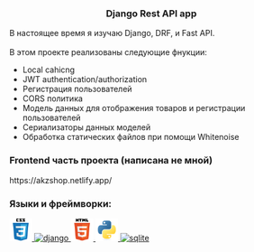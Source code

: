 <h3 align="center">Django Rest API app</h3>

В настоящее время я изучаю Django, DRF, и Fast API. <br/>
<br/>
В этом проекте реализованы следующие фнукции:
- Local cahicng <br/>
- JWT authentication/authorization <br/>
- Регистрация пользователей <br/>
- CORS политика<br/>
- Модель данных для отображения товаров и регистрации пользователей <br/>
- Сериализаторы данных моделей<br/>
- Обработка статических файлов при помощи Whitenoise <br/>
<h3 align="left">Frontend часть проекта (написана не мной) </h3>
https://akzshop.netlify.app/ 
<p align="left">
</p>

<h3 align="left">Языки и фреймворки:</h3>
<p align="left"> <a href="https://www.w3schools.com/css/" target="_blank" rel="noreferrer"> <img src="https://raw.githubusercontent.com/devicons/devicon/master/icons/css3/css3-original-wordmark.svg" alt="css3" width="40" height="40"/> </a> <a href="https://www.djangoproject.com/" target="_blank" rel="noreferrer"> <img src="https://cdn.worldvectorlogo.com/logos/django.svg" alt="django" width="40" height="40"/> </a> <a href="https://www.w3.org/html/" target="_blank" rel="noreferrer"> <img src="https://raw.githubusercontent.com/devicons/devicon/master/icons/html5/html5-original-wordmark.svg" alt="html5" width="40" height="40"/> </a> <a href="https://www.python.org" target="_blank" rel="noreferrer"> <img src="https://raw.githubusercontent.com/devicons/devicon/master/icons/python/python-original.svg" alt="python" width="40" height="40"/> </a> <a href="https://www.sqlite.org/" target="_blank" rel="noreferrer"> <img src="https://www.vectorlogo.zone/logos/sqlite/sqlite-icon.svg" alt="sqlite" width="40" height="40"/> </a> </p>
